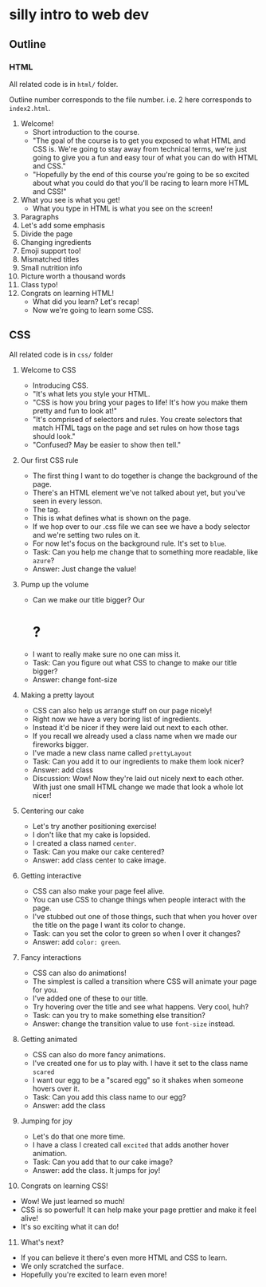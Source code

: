 # silly intro to web dev

## Outline

### HTML

All related code is in `html/` folder.

Outline number corresponds to the file number. i.e. 2 here corresponds to `index2.html`.

1. Welcome!
   - Short introduction to the course.
   - "The goal of the course is to get you exposed to what HTML and CSS is. We're going to stay away from technical terms, we're just going to give you a fun and easy tour of what you can do with HTML and CSS."
   - "Hopefully by the end of this course you're going to be so excited about what you could do that you'll be racing to learn more HTML and CSS!"
2. What you see is what you get!
   - What you type in HTML is what you see on the screen!
3. Paragraphs
4. Let's add some emphasis
5. Divide the page
6. Changing ingredients
7. Emoji support too!
8. Mismatched titles
9. Small nutrition info
10. Picture worth a thousand words
11. Class typo!
12. Congrats on learning HTML!
    - What did you learn? Let's recap!
    - Now we're going to learn some CSS.

## CSS

All related code is in `css/` folder

1. Welcome to CSS

   - Introducing CSS.
   - "It's what lets you style your HTML.
   - "CSS is how you bring your pages to life! It's how you make them pretty and fun to look at!"
   - "It's comprised of selectors and rules. You create selectors that match HTML tags on the page and set rules on how those tags should look."
   - "Confused? May be easier to show then tell."

2. Our first CSS rule

   - The first thing I want to do together is change the background of the page.
   - There's an HTML element we've not talked about yet, but you've seen in every lesson.
   - The <body> tag.
   - This is what defines what is shown on the page.
   - If we hop over to our .css file we can see we have a body selector and we're setting two rules on it.
   - For now let's focus on the background rule. It's set to `blue`.
   - Task: Can you help me change that to something more readable, like `azure`?
   - Answer: Just change the value!

3. Pump up the volume

   - Can we make our title bigger? Our <h1>?
   - I want to really make sure no one can miss it.
   - Task: Can you figure out what CSS to change to make our title bigger?
   - Answer: change font-size

4. Making a pretty layout

   - CSS can also help us arrange stuff on our page nicely!
   - Right now we have a very boring list of ingredients.
   - Instead it'd be nicer if they were laid out next to each other.
   - If you recall we already used a class name when we made our fireworks bigger.
   - I've made a new class name called `prettyLayout`
   - Task: Can you add it to our ingredients to make them look nicer?
   - Answer: add class
   - Discussion: Wow! Now they're laid out nicely next to each other. With just one small HTML change we made that look a whole lot nicer!

5. Centering our cake

   - Let's try another positioning exercise!
   - I don't like that my cake is lopsided.
   - I created a class named `center`.
   - Task: Can you make our cake centered?
   - Answer: add class center to cake image.

6. Getting interactive

   - CSS can also make your page feel alive.
   - You can use CSS to change things when people interact with the page.
   - I've stubbed out one of those things, such that when you hover over the title on the page
     I want its color to change.
   - Task: can you set the color to green so when I over it changes?
   - Answer: add `color: green`.

7. Fancy interactions

   - CSS can also do animations!
   - The simplest is called a transition where CSS will animate your page for you.
   - I've added one of these to our title.
   - Try hovering over the title and see what happens. Very cool, huh?
   - Task: can you try to make something else transition?
   - Answer: change the transition value to use `font-size` instead.

8. Getting animated

   - CSS can also do more fancy animations.
   - I've created one for us to play with. I have it set to the class name `scared`
   - I want our egg to be a "scared egg" so it shakes when someone hovers over it.
   - Task: Can you add this class name to our egg?
   - Answer: add the class

9. Jumping for joy

   - Let's do that one more time.
   - I have a class I created call `excited` that adds another hover animation.
   - Task: Can you add that to our cake image?
   - Answer: add the class. It jumps for joy!

10. Congrats on learning CSS!

- Wow! We just learned so much!
- CSS is so powerful! It can help make your page prettier and make it feel alive!
- It's so exciting what it can do!

11. What's next?

- If you can believe it there's even more HTML and CSS to learn.
- We only scratched the surface.
- Hopefully you're excited to learn even more!
